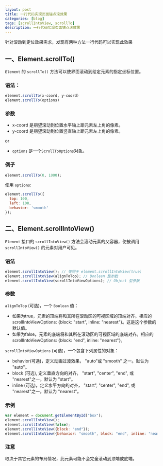 ```yaml
---
layout: post
title: 一行代码实现页面锚点滚效果
categories: [blog]
tags: [scrollIntoView, scrollTo]
description: 一行代码实现页面锚点滚效果
---
```



针对滚动到定位效果需求，发现有两种方法一行代码可以实现此效果

## 一、Element.scrollTo()

`Element` 的 `scrollTo()` 方法可以使界面滚动到给定元素的指定坐标位置。

### 语法： 
   
```js
element.scrollTo(x-coord, y-coord)
element.scrollTo(options)
```

### 参数
   
+ x-coord 是期望滚动到位置水平轴上距元素左上角的像素。
+ y-coord 是期望滚动到位置竖直轴上距元素左上角的像素。

or

+ `options` 是一个`ScrollToOptions`对象。

### 例子
   
```js
element.scrollTo(0, 1000);
```

使用 `options`:

```js
element.scrollTo({
  top: 100,
  left: 100,
  behavior: 'smooth'
});
```
   
## 二、Element.scrollIntoView()

`Element` 接口的 `scrollIntoView()` 方法会滚动元素的父容器，使被调用 `scrollIntoView()` 的元素对用户可见。

### 语法
   
```js
element.scrollIntoView(); // 等同于 element.scrollIntoView(true)
element.scrollIntoView(alignToTop); // Boolean 型参数
element.scrollIntoView(scrollIntoViewOptions); // Object 型参数
```


### 参数

`alignToTop` (可选)，一个 `Boolean` 值：

+ 如果为true，元素的顶端将和其所在滚动区的可视区域的顶端对齐。相应的 scrollIntoViewOptions: {block: "start", inline: "nearest"}。这是这个参数的默认值。
+ 如果为false，元素的底端将和其所在滚动区的可视区域的底端对齐。相应的scrollIntoViewOptions: {block: "end", inline: "nearest"}。

`scrollIntoViewOptions` (可选)，一个包含下列属性的对象：

+ behavior(可选)，定义动画过渡效果， "auto"或 "smooth" 之一。默认为 "auto"。
+ block (可选), 定义垂直方向的对齐， "start", "center", "end", 或 "nearest"之一。默认为 "start"。
+ inline (可选)，定义水平方向的对齐， "start", "center", "end", 或 "nearest"之一。默认为 "nearest"。

### 示例
   
```js
var element = document.getElementById("box");
element.scrollIntoView();
element.scrollIntoView(false);
element.scrollIntoView({block: "end"});
element.scrollIntoView({behavior: "smooth", block: "end", inline: "nearest"});
```

### 注意

取决于其它元素的布局情况，此元素可能不会完全滚动到顶端或底端。
